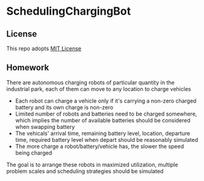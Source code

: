 # SchedulingChargingBot

## License
This repo adopts [MIT License](https://spdx.org/licenses/MIT)

## Homework
There are autonomous charging robots of particular quantity in the industrial park, each of them can move to any location to charge vehicles
- Each robot can charge a vehicle only if it's carrying a non-zero charged battery and its own charge is non-zero
- Limited number of robots and batteries need to be charged somewhere, which implies the number of available batteries should be considered when swapping battery
- The vehicals' arrival time, remaining battery level, location, departure time, required battery level when depart should be reasonably simulated
- The more charge a robot/battery/vehicle has, the slower the speed being charged

The goal is to arrange these robots in maximized utilization, multiple problem scales and scheduling strategies should be simulated